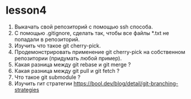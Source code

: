 # lesson4
1. Выкачать свой репозиторий с помощью ssh способа.
2. С помощью .gitignore, сделать так, чтобы все файлы *.txt не попадали в репозиторий.
3. Изучить что такое git cherry-pick.
4. Продемонстрировать применение git cherry-pick на собственном репозитории (придумать любой пример).
5. Какая разница между git rebase и git merge ?
6. Какая разница между git pull и git fetch ?
7. Что такое git submodule ?
8. Изучить гит стратегии https://bool.dev/blog/detail/git-branching-strategies
